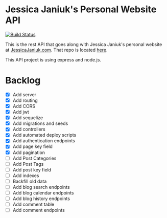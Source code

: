 # Jessica Janiuk's Personal Website API
[![Build Status](https://travis-ci.org/janiukjf/JessicaJaniukApi.svg?branch=master)](https://travis-ci.org/janiukjf/JessicaJaniukApi)

This is the rest API that goes along with Jessica Janiuk's personal website at [JessicaJaniuk.com](https://jessicajaniuk.com). That repo is located [here](https://github.com/janiukjf/JessicaJaniuk).

This API project is using express and node.js.


# Backlog
- [x] Add server
- [x] Add routing
- [x] Add CORS
- [x] Add jwt
- [x] Add sequelize
- [x] Add migrations and seeds
- [x] Add controllers
- [x] Add automated deploy scripts
- [x] Add authentication endpoints
- [x] Add page key field
- [x] Add pagination
- [ ] Add Post Categories
- [ ] Add Post Tags
- [ ] Add post key field
- [ ] Add indexes
- [ ] Backfill old data
- [ ] Add blog search endpoints
- [ ] Add blog calendar endpoints
- [ ] Add blog history endpoints
- [ ] Add comment table
- [ ] Add comment endpoints
